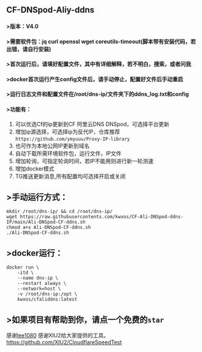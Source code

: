 ## CF-DNSpod-Aliy-ddns
#### >版本：V4.0
#### >需要软件包：jq curl openssl wget coreutils-timeout(脚本带有安装代码，若出错，请自行安装)
#### >首次运行后，请填好配置文件，其中有详细解释，若不明白，搜索，或者问我
#### >docker首次运行产生config文件后，请手动停止，配置好文件后手动重启
#### >运行日志文件和配置文件在/root/dns-ip/文件夹下的ddns_log.txt和config
#### >功能有：
1. 可以优选Cf的ip更新到CF  阿里云DNS  DNSpod，可选择平台更新
2. 增加ip源选择，可选择ip为反代IP，仓库推荐
   `https://github.com/ymyuuu/Proxy-IP-library`
3. 也可作为本地公网IP更新到域名
4. 自动下载所需环境软件包，运行文件，IP文件
5. 增加轮询，可指定轮询时间，若IP不能用则进行新一轮测速
6. 增加docker模式
7. TG推送更新消息,所有配置均可选择开启或关闭
## >手动运行方式：
```
mkdir /root/dns-ip/ && cd /root/dns-ip/
wget https://raw.githubusercontents.com/kwxos/CF-Ali-DNSpod-ddns-IP/main/Ali-DNSpod-CF-ddns.sh
chmod a+x Ali-DNSpod-CF-ddns.sh
./Ali-DNSpod-CF-ddns.sh
```
## >docker运行：
```
docker run \
    -itd \
    --name dns-ip \
    --restart always \
    --network=host \
    -v /root/dns-ip:/opt \
    kwxos/cfaliddns:latest
```
## >如果项目有帮助到你，请点一个免费的`star`
感谢[lee1080](https://github.com/lee1080)
感谢XIU2给大家提供的工具。 https://github.com/XIU2/CloudflareSpeedTest
